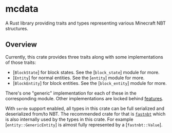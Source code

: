 # mcdata

A Rust library providing traits and types representing various Minecraft NBT
structures.

## Overview

Currently, this crate provides three traits along with some implementations of
those traits:

- [`BlockState`] for block states. See the [`block_state`] module for more.
- [`Entity`] for normal entities. See the [`entity`] module for more.
- [`BlockEntity`] for block entities. See the [`block_entity`] module for more.

There's one "generic" implementation for each of these in the corresponding
module. Other implementations are locked behind [features](#features).

With `serde` support enabled, all types in this crate can be full serialized and
deserialized from/to NBT. The recommended crate for that is
[`fastnbt`](https://crates.io/crates/fastnbt) which is also internally used by
the types in this crate. For example [`entity::GenericEntity`] is almost fully
represented by a [`fastnbt::Value`].
